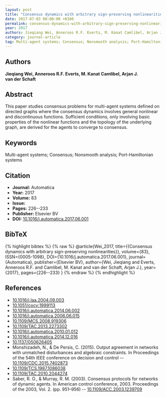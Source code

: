 ```yaml
---
layout: post
title: "Consensus dynamics with arbitrary sign-preserving nonlinearities"
date: 2017-07-03 00:00:00 +0100
permalink: consensus-dynamics-with-arbitrary-sign-preserving-nonlinearities
year: 2017
authors: Jieqiang Wei, Anneroos R.F. Everts, M. Kanat Camlibel, Arjan J. van der Schaft
category: journal-article
tag: Multi-agent systems; Consensus; Nonsmooth analysis; Port-Hamiltonian systems
---
```

 
## Authors
**Jieqiang Wei, Anneroos R.F. Everts, M. Kanat Camlibel, Arjan J. van der Schaft**
 
## Abstract
This paper studies consensus problems for multi-agent systems defined on directed graphs where the consensus dynamics involves general nonlinear and discontinuous functions. Sufficient conditions, only involving basic properties of the nonlinear functions and the topology of the underlying graph, are derived for the agents to converge to consensus.
 
## Keywords
Multi-agent systems; Consensus; Nonsmooth analysis; Port-Hamiltonian systems
 
## Citation
- **Journal:** Automatica
- **Year:** 2017
- **Volume:** 83
- **Issue:** 
- **Pages:** 226--233
- **Publisher:** Elsevier BV
- **DOI:** [10.1016/j.automatica.2017.06.001](https://doi.org/10.1016/j.automatica.2017.06.001)
 
## BibTeX
{% highlight bibtex %}
{% raw %}
@article{Wei_2017,
  title={{Consensus dynamics with arbitrary sign-preserving nonlinearities}},
  volume={83},
  ISSN={0005-1098},
  DOI={10.1016/j.automatica.2017.06.001},
  journal={Automatica},
  publisher={Elsevier BV},
  author={Wei, Jieqiang and Everts, Anneroos R.F. and Camlibel, M. Kanat and van der Schaft, Arjan J.},
  year={2017},
  pages={226--233}
}
{% endraw %}
{% endhighlight %}
 
## References
- [10.1016/j.laa.2004.09.003](https://doi.org/10.1016/j.laa.2004.09.003)
- [10.1051/cocv:1999113](https://doi.org/10.1051/cocv:1999113)
- [10.1016/j.automatica.2014.06.002](https://doi.org/10.1016/j.automatica.2014.06.002)
- [10.1016/j.automatica.2006.06.015](https://doi.org/10.1016/j.automatica.2006.06.015)
- [10.1109/MCS.2008.919306](https://doi.org/10.1109/MCS.2008.919306)
- [10.1109/TAC.2013.2273302](https://doi.org/10.1109/TAC.2013.2273302)
- [10.1016/j.automatica.2010.01.012](https://doi.org/10.1016/j.automatica.2010.01.012)
- [10.1016/j.automatica.2014.12.016](https://doi.org/10.1016/j.automatica.2014.12.016)
- [10.1137/050626405](https://doi.org/10.1137/050626405)
- Monshizadeh, N., & De Persis, C. (2015). Output agreement in networks with unmatched disturbances and algebraic constraints. In Proceedings of the 54th IEEE conference on decision and control -- [10.1109/CDC.2015.7402873](https://doi.org/10.1109/CDC.2015.7402873)
- [10.1109/TCS.1987.1086038](https://doi.org/10.1109/TCS.1987.1086038)
- [10.1109/TAC.2010.2044274](https://doi.org/10.1109/TAC.2010.2044274)
- Saber, R. O., & Murray, R. M. (2003). Consensus protocols for networks of dynamic agents. In American control conference, 2003. Proceedings of the 2003, Vol. 2. (pp. 951–956) -- [10.1109/ACC.2003.1239709](https://doi.org/10.1109/ACC.2003.1239709)

